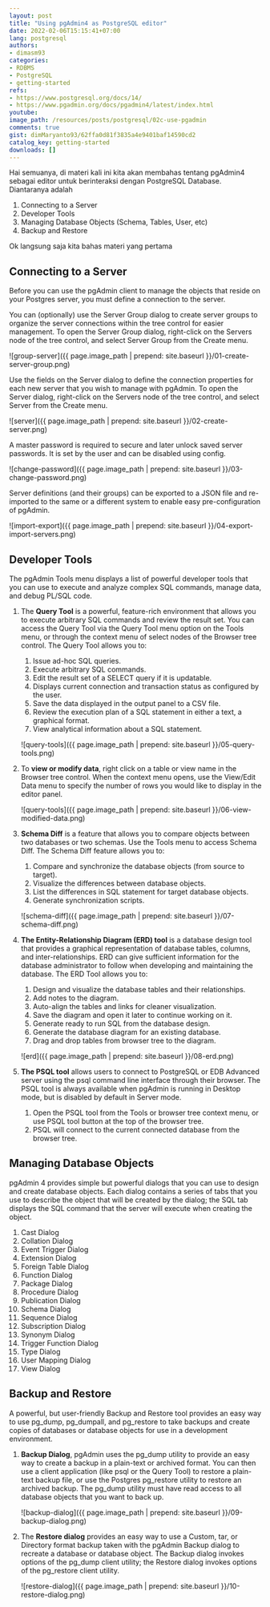 ```yaml
---
layout: post
title: "Using pgAdmin4 as PostgreSQL editor"
date: 2022-02-06T15:15:41+07:00
lang: postgresql
authors:
- dimasm93
categories:
- RDBMS
- PostgreSQL
- getting-started
refs: 
- https://www.postgresql.org/docs/14/
- https://www.pgadmin.org/docs/pgadmin4/latest/index.html
youtube: 
image_path: /resources/posts/postgresql/02c-use-pgadmin
comments: true
gist: dimMaryanto93/62ffa0d81f3835a4e9401baf14590cd2
catalog_key: getting-started
downloads: []
---
```



Hai semuanya, di materi kali ini kita akan membahas tentang pgAdmin4 sebagai editor untuk berinteraksi dengan PostgreSQL Database. Diantaranya adalah

1. Connecting to a Server
2. Developer Tools
3. Managing Database Objects (Schema, Tables, User, etc)
4. Backup and Restore

Ok langsung saja kita bahas materi yang pertama

<!--more-->

## Connecting to a Server

Before you can use the pgAdmin client to manage the objects that reside on your Postgres server, you must define a connection to the server. 

You can (optionally) use the Server Group dialog to create server groups to organize the server connections within the tree control for easier management. To open the Server Group dialog, right-click on the Servers node of the tree control, and select Server Group from the Create menu.

![group-server]({{ page.image_path | prepend: site.baseurl }}/01-create-server-group.png)

Use the fields on the Server dialog to define the connection properties for each new server that you wish to manage with pgAdmin. To open the Server dialog, right-click on the Servers node of the tree control, and select Server from the Create menu.

![server]({{ page.image_path | prepend: site.baseurl }}/02-create-server.png)

A master password is required to secure and later unlock saved server passwords. It is set by the user and can be disabled using config.

![change-password]({{ page.image_path | prepend: site.baseurl }}/03-change-password.png)

Server definitions (and their groups) can be exported to a JSON file and re-imported to the same or a different system to enable easy pre-configuration of pgAdmin.

![import-export]({{ page.image_path | prepend: site.baseurl }}/04-export-import-servers.png)

## Developer Tools

The pgAdmin Tools menu displays a list of powerful developer tools that you can use to execute and analyze complex SQL commands, manage data, and debug PL/SQL code.

1. The **Query Tool** is a powerful, feature-rich environment that allows you to execute arbitrary SQL commands and review the result set. You can access the Query Tool via the Query Tool menu option on the Tools menu, or through the context menu of select nodes of the Browser tree control. The Query Tool allows you to:

    1. Issue ad-hoc SQL queries.
    2. Execute arbitrary SQL commands.
    3. Edit the result set of a SELECT query if it is updatable.
    4. Displays current connection and transaction status as configured by the user.
    5. Save the data displayed in the output panel to a CSV file.
    6. Review the execution plan of a SQL statement in either a text, a graphical format.
    7. View analytical information about a SQL statement.

    ![query-tools]({{ page.image_path | prepend: site.baseurl }}/05-query-tools.png)

2. To **view or modify data**, right click on a table or view name in the Browser tree control. When the context menu opens, use the View/Edit Data menu to specify the number of rows you would like to display in the editor panel.

    ![query-tools]({{ page.image_path | prepend: site.baseurl }}/06-view-modified-data.png)

3. **Schema Diff** is a feature that allows you to compare objects between two databases or two schemas. Use the Tools menu to access Schema Diff. The Schema Diff feature allows you to:
    1. Compare and synchronize the database objects (from source to target).
    2. Visualize the differences between database objects.
    3. List the differences in SQL statement for target database objects.
    4. Generate synchronization scripts.

    ![schema-diff]({{ page.image_path | prepend: site.baseurl }}/07-schema-diff.png)

4. **The Entity-Relationship Diagram (ERD) tool** is a database design tool that provides a graphical representation of database tables, columns, and inter-relationships. ERD can give sufficient information for the database administrator to follow when developing and maintaining the database. The ERD Tool allows you to:

    1. Design and visualize the database tables and their relationships.
    2. Add notes to the diagram.
    3. Auto-align the tables and links for cleaner visualization.
    4. Save the diagram and open it later to continue working on it.
    5. Generate ready to run SQL from the database design.
    6. Generate the database diagram for an existing database.
    7. Drag and drop tables from browser tree to the diagram.

    ![erd]({{ page.image_path | prepend: site.baseurl }}/08-erd.png)

5. **The PSQL tool** allows users to connect to PostgreSQL or EDB Advanced server using the psql command line interface through their browser. The PSQL tool is always available when pgAdmin is running in Desktop mode, but is disabled by default in Server mode.
    1. Open the PSQL tool from the Tools or browser tree context menu, or use PSQL tool button at the top of the browser tree.
    2. PSQL will connect to the current connected database from the browser tree.

## Managing Database Objects

pgAdmin 4 provides simple but powerful dialogs that you can use to design and create database objects. Each dialog contains a series of tabs that you use to describe the object that will be created by the dialog; the SQL tab displays the SQL command that the server will execute when creating the object.

1. Cast Dialog
2. Collation Dialog
3. Event Trigger Dialog
4. Extension Dialog
5. Foreign Table Dialog
6. Function Dialog
7. Package Dialog
8. Procedure Dialog
9. Publication Dialog
10. Schema Dialog
11. Sequence Dialog
12. Subscription Dialog
13. Synonym Dialog
14. Trigger Function Dialog
15. Type Dialog
16. User Mapping Dialog
17. View Dialog

## Backup and Restore

A powerful, but user-friendly Backup and Restore tool provides an easy way to use pg_dump, pg_dumpall, and pg_restore to take backups and create copies of databases or database objects for use in a development environment.

1. **Backup Dialog**, pgAdmin uses the pg_dump utility to provide an easy way to create a backup in a plain-text or archived format. You can then use a client application (like psql or the Query Tool) to restore a plain-text backup file, or use the Postgres pg_restore utility to restore an archived backup. The pg_dump utility must have read access to all database objects that you want to back up.
    
    ![backup-dialog]({{ page.image_path | prepend: site.baseurl }}/09-backup-dialog.png)

2. The **Restore dialog** provides an easy way to use a Custom, tar, or Directory format backup taken with the pgAdmin Backup dialog to recreate a database or database object. The Backup dialog invokes options of the pg_dump client utility; the Restore dialog invokes options of the pg_restore client utility.

    ![restore-dialog]({{ page.image_path | prepend: site.baseurl }}/10-restore-dialog.png)

